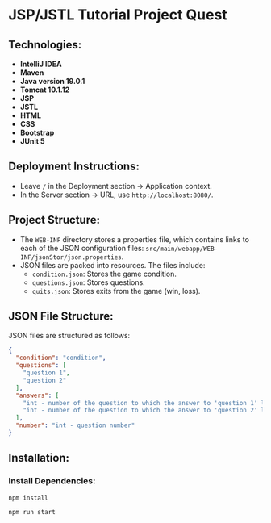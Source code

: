 # JSP/JSTL Tutorial Project Quest

## Technologies:
- **IntelliJ IDEA**
- **Maven**
- **Java version 19.0.1**
- **Tomcat 10.1.12**
- **JSP**
- **JSTL**
- **HTML**
- **CSS**
- **Bootstrap**
- **JUnit 5**

## Deployment Instructions:
- Leave `/` in the Deployment section -> Application context.
- In the Server section -> URL, use `http://localhost:8080/`.

## Project Structure:
- The `WEB-INF` directory stores a properties file, which contains links to each of the JSON configuration files: `src/main/webapp/WEB-INF/jsonStor/json.properties`.
- JSON files are packed into resources. The files include:
  - `condition.json`: Stores the game condition.
  - `questions.json`: Stores questions.
  - `quits.json`: Stores exits from the game (win, loss).

## JSON File Structure:
JSON files are structured as follows:
```json
{
  "condition": "condition",
  "questions": [
    "question 1",
    "question 2"
  ],
  "answers": [
    "int - number of the question to which the answer to 'question 1' leads",
    "int - number of the question to which the answer to 'question 2' leads"
  ],
  "number": "int - question number"
}
```
## Installation:

### Install Dependencies:

```bashbash
npm install
```

```bash
npm run start
```